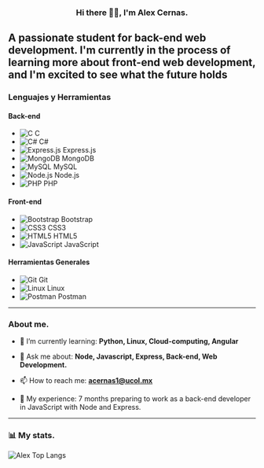 <h3 align="center">Hi there 🤘🤘, I'm Alex Cernas.</h3>

A passionate student for back-end web development. I'm currently in the process of learning more about front-end web development, and I'm excited to see what the future holds
---

### Lenguajes y Herramientas

#### Back-end

- ![C](https://raw.githubusercontent.com/devicons/devicon/master/icons/c/c-original.svg) C
- ![C#](https://raw.githubusercontent.com/devicons/devicon/master/icons/csharp/csharp-original.svg) C#
- ![Express.js](https://raw.githubusercontent.com/devicons/devicon/master/icons/express/express-original-wordmark.svg) Express.js
- ![MongoDB](https://raw.githubusercontent.com/devicons/devicon/master/icons/mongodb/mongodb-original-wordmark.svg) MongoDB
- ![MySQL](https://raw.githubusercontent.com/devicons/devicon/master/icons/mysql/mysql-original-wordmark.svg) MySQL
- ![Node.js](https://raw.githubusercontent.com/devicons/devicon/master/icons/nodejs/nodejs-original-wordmark.svg) Node.js
- ![PHP](https://raw.githubusercontent.com/devicons/devicon/master/icons/php/php-original.svg) PHP

#### Front-end

- ![Bootstrap](https://raw.githubusercontent.com/devicons/devicon/master/icons/bootstrap/bootstrap-plain-wordmark.svg) Bootstrap
- ![CSS3](https://raw.githubusercontent.com/devicons/devicon/master/icons/css3/css3-original-wordmark.svg) CSS3
- ![HTML5](https://raw.githubusercontent.com/devicons/devicon/master/icons/html5/html5-original-wordmark.svg) HTML5
- ![JavaScript](https://raw.githubusercontent.com/devicons/devicon/master/icons/javascript/javascript-original.svg) JavaScript

#### Herramientas Generales

- ![Git](https://www.vectorlogo.zone/logos/git-scm/git-scm-icon.svg) Git
- ![Linux](https://raw.githubusercontent.com/devicons/devicon/master/icons/linux/linux-original.svg) Linux
- ![Postman](https://www.vectorlogo.zone/logos/getpostman/getpostman-icon.svg) Postman

---

### About me.

- 🌱 I’m currently learning: **Python, Linux, Cloud-computing, Angular**

- 💬 Ask me about: **Node, Javascript, Express, Back-end, Web Development.**

- 📫 How to reach me: **acernas1@ucol.mx**

- 📄 My experience: 7 months preparing to work as a back-end developer in JavaScript with Node and Express.
---

### 📊 My stats.

![Alex Top Langs](https://github-readme-stats.vercel.app/api/top-langs/?username=AlexCernas2901&layout=compact)
